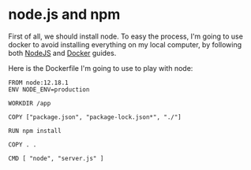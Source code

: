 # node.js and npm

First of all, we should install node. To easy the process, I'm going to use docker to avoid installing everything on my local computer, by following both [NodeJS](https://nodejs.org/en/docs/guides/nodejs-docker-webapp/) and [Docker](https://docs.docker.com/get-started/nodejs/build-images/) guides.

Here is the Dockerfile I'm going to use to play with node:

```
FROM node:12.18.1
ENV NODE_ENV=production

WORKDIR /app

COPY ["package.json", "package-lock.json*", "./"]

RUN npm install

COPY . .

CMD [ "node", "server.js" ]

```

